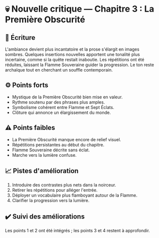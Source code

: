 # 💀 Nouvelle critique — Chapitre 3 : La Première Obscurité

## 🧠 Écriture
L'ambiance devient plus incantatoire et la prose s'élargit en images sombres. Quelques insertions nouvelles apportent une tonalité plus incertaine, comme si la quête restait inaboutie. Les répétitions ont été réduites, laissant la Flamme Souveraine guider la progression. Le ton reste archaïque tout en cherchant un souffle contemporain.

## ⚙️ Points forts
- Mystique de la Première Obscurité bien mise en valeur.
- Rythme soutenu par des phrases plus amples.
- Symbolisme cohérent entre Flamme et Sept Éclats.
- Clôture qui annonce un élargissement du monde.

## ⚠️ Points faibles
- La Première Obscurité manque encore de relief visuel.
- Répétitions persistantes au début du chapitre.
- Flamme Souveraine décrite sans éclat.
- Marche vers la lumière confuse.

## 📈 Pistes d'amélioration
1. Introduire des contrastes plus nets dans la noirceur.
2. Retirer les répétitions pour alléger l'entrée.
3. Déployer un vocabulaire plus flamboyant autour de la Flamme.
4. Clarifier la progression vers la lumière.

## ✔️ Suivi des améliorations
Les points 1 et 2 ont été intégrés ; les points 3 et 4 restent à approfondir.

